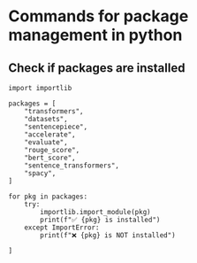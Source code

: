 # Commands for package management in python


## Check if packages are installed
```
import importlib

packages = [
    "transformers",
    "datasets",
    "sentencepiece",
    "accelerate",
    "evaluate",
    "rouge_score",
    "bert_score",
    "sentence_transformers",
    "spacy",
]

for pkg in packages:
    try:
        importlib.import_module(pkg)
        print(f"✅ {pkg} is installed")
    except ImportError:
        print(f"❌ {pkg} is NOT installed")

]
```
